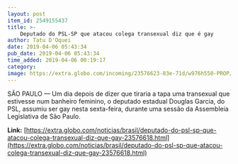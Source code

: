 ```yaml
---
layout: post
item_id: 2549155437
title: >-
    Deputado do PSL-SP que atacou colega transexual diz que é gay
author: Tatu D'Oquei
date: 2019-04-06 05:43:34
pub_date: 2019-04-06 05:43:34
time_added: 2019-04-06 00:19:17
category: 
image: https://extra.globo.com/incoming/23576623-83e-71d/w976h550-PROP/deputado.jpg
---
```


SÃO PAULO — Um dia depois de dizer que tiraria a tapa uma transexual que estivesse num banheiro feminino, o deputado estadual Douglas Garcia, do PSL, assumiu ser gay nesta sexta-feira, durante uma sessão da Assembleia Legislativa de São Paulo.

**Link:** [https://extra.globo.com/noticias/brasil/deputado-do-psl-sp-que-atacou-colega-transexual-diz-que-gay-23576618.html](https://extra.globo.com/noticias/brasil/deputado-do-psl-sp-que-atacou-colega-transexual-diz-que-gay-23576618.html)

